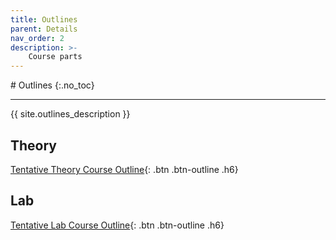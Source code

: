 ```yaml
---
title: Outlines
parent: Details
nav_order: 2
description: >-
    Course parts
---
```

<link rel="stylesheet" href="https://nadirabbasitu.github.io/fall2024-ce100/assets/css/style.css">
# Outlines
{:.no_toc}

---

{{ site.outlines_description }}
## Theory
[Tentative Theory Course Outline]({{site.details_outline_theory_url}}){: .btn .btn-outline .h6}


## Lab
[Tentative Lab Course Outline]({{site.details_outline_lab_url}}){: .btn .btn-outline .h6}

<script>
        const siteButton = document.getElementById('menu-button');
        const siteNav = document.querySelector('.site-nav');

        let isVisible = false;

        siteButton.addEventListener('click', function(event) {
            event.preventDefault();
            if (isVisible) {
                siteNav.style.display = 'none';
                isVisible = false;
            } else {
                siteNav.style.display = 'block';
                isVisible = true;
            }
        });
    </script>
